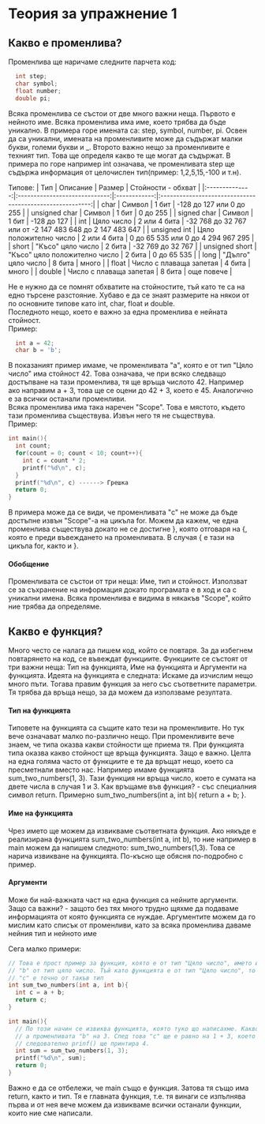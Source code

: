 # Теория за упражнение 1

## Какво е променлива?
  
Променлива ще наричаме следните парчета код:  
```c
  int step;
  char symbol;
  float number;
  double pi;
```
Всяка променлива се състои от две много важни неща. Първото е нейното име. Всяка променлива има име, което трябва да бъде уникално.
В примера горе имената са: step, symbol, number, pi. Освен да са уникални, имената на променливите може да съдържат малки букви,
големи букви и _. Второто важно нещо за променливите е техният тип. Това ще определя какво те ще могат да съдържат. В примера по горе 
например int означава, че променливата step ще съдържа информация от целочислен тип(пример: 1,2,5,15,-100 и т.н).  

  
Типове:
|       Тип      |            Описание           |    Размер    |                    Стойности - обхват                    |
|:--------------:|:-----------------------------:|:------------:|:--------------------------------------------------------:|
|      char      |             Символ            |     1 бит    |                 -128 до 127 или 0 до 255                 |
|  unsigned char |             Символ            |     1 бит    |                         0 до 255                         |
|   signed char  |             Символ            |     1 бит    |                        -128 до 127                       |
|       int      |           Цяло число          | 2 или 4 бита | -32 768 до 32 767 или от -2 147 483 648 до 2 147 483 647 |
| unsigned int   |     Цяло положително число    | 2 или 4 бита |            0 до 65 535 или 0 до 4 294 967 295            |
|      short     |       "Късо" цяло число       |    2 бита    |                     -32 769 до 32 767                    |
| unsigned short | "Късо" цяло положително число |    2 бита    |                        0 до 65 535                       |
|      long      |       "Дълго" цяло число      |    8 бита    |                           много                          |
|      float     |    Число с плаваща запетая    |    4 бита    |                           много                          |
|     double     |    Число с плаваща запетая    |    8 бита    |                        още повече                        |
  
Не е нужно да се помнят обхватите на стойностите, тъй като те са на едно търсене разстояние. Хубаво е да се знаят размерите
на някои от по основните типове като int, char, float и double.  
Последното нещо, което е важно за една променлива е нейната стойност.  
Пример:
```c
  int a = 42;
  char b = 'b';
```
В показаният пример имаме, че променливата "а", която е от тип "Цяло число" има стойност 42. Това означава, че при всяко следващо 
достъпване на тази променлива, тя ще връща числото 42. Например ако направим а + 3, това ще се оцени до 42 + 3, което е 45. Аналогично 
е за всички останали променливи.  
Всяка променлива има така наречен "Scope". Това е мястото, където тази променлива съществува. Извън него тя не съществува.  
Пример:
```c
int main(){
  int count;
  for(count = 0; count < 10; count++){
    int c = count * 2;
    printf("%d\n", c);
  }
  printf("%d\n", c) ------> Грешка
  return 0;
}
```
В примера може да се види, че променливата "с" не може да бъде достъпне извън "Scope"-а на цикъла for. Можем да кажем, че една 
променлива съществува докато не се достигне }, която отговаря на {, която е преди въвеждането на променливата. В случая { е тази
на цикъла for, както и }.
  
#### Обобщение
Променливата се състои от три неща: Име, тип и стойност. Използват се за съхранение на информация докато програмата е в ход и 
са с уникални имена. Всяка променлива е видима в някакъв "Scope", който ние трябва да определяме.

## Какво е функция?
Много често се налага да пишем код, който се повтаря. За да избегнем повтарянето на код, се въвеждат функциите. Функциите се
състоят от три важни неща: Тип на функцията, Име на функцията и Аргументи на функцията. Идеята на функцията е следната: Искаме
да изчислим нещо много пъти. Тогава правим функция за него със съответните параметри. Тя трябва да връща нещо, за да можем да 
използваме резултата.  
#### Тип на функцията
Типовете на функцията са същите като тези на променливите. Но тук вече означават малко по-различно нещо. При променливите вече знаем,
че типа оказва какви стойности ще приема тя. При функцията типа оказва какво стойност ще връща функцията. Защо е важно. Целта на 
една голяма часто от функциите е те да връщат нещо, което са пресметнали вместо нас. Например имаме функцията sum_two_numbers(1, 3).
Тази функция ни връща число, което е сумата на двете числа в случая 1 и 3. Как връщаме във функция? - със специалния символ return.
Примерно sum_two_numbers(int a, int b){ return a + b; }.  
#### Име на функцията
Чрез името ще можем да извикваме съответната функция. Ако някъде е реализирана функцията sum_two_numbers(int a, int b), то ние например
в main можем да напишем следното: sum_two_numbers(1,3). Това се нарича извикване на функцията. По-късно ще обясня по-подробно с пример.  
#### Аргументи
Може би най-важната част на една функция са нейните аргументи. Защо са важни? - защото без тях много трудно щяхме да подаваме информацията
от която функцията се нуждае. Аргументите можем да го мислим като списък от променливи, като за всяка променлива даваме нейния тип и нейното име
  
Сега малко примери:
```c
// Това е прост пример за функция, която е от тип "Цяло число", името и е "sum_two_numbers" и аргументите са два: "а" от тип цяло число и
// "b" от тип цяло число. Тъй като функцията е от тип "Цяло число", то и return трябва да върне променлива от тип "Цяло число". В случая 
// "с" е точно от такъв тип
int sum_two_numbers(int a, int b){
  int c = a + b;
  return c;
}

int main(){
  // По този начин се извиква функцията, която туко що написахме. Какво реално ще стане. Променливата във функцията "а" ще стане равна на 1,
  // а променливата "b" на 3. След това "c" ще е равно на 1 + 3, което е 4 и функцията ще върне 4. Тогава реално ще имаме int sum = 4 и
  // следователно prinf() ще принтира 4.
  int sum = sum_two_numbers(1, 3);
  printf("%d\n", sum);
  return 0;
}
```
Важно е да се отбележи, че main също е функция. Затова тя също има return, както и тип. Тя е главната функция, т.е. тя винаги се изпълнява
първа и от нея вече можем да извикваме всички останали функции, които ние сме написали.
